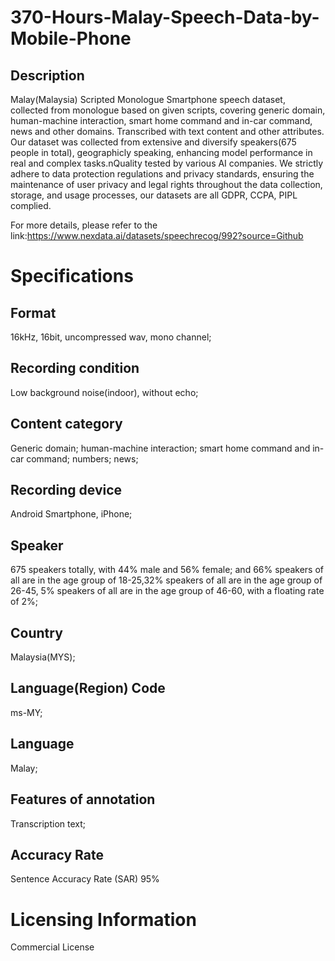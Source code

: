 # 370-Hours-Malay-Speech-Data-by-Mobile-Phone

## Description
Malay(Malaysia) Scripted Monologue Smartphone speech dataset, collected from monologue based on given scripts, covering generic domain, human-machine interaction, smart home command and in-car command, news and other domains. Transcribed with text content and other attributes. Our dataset was collected from extensive and diversify speakers(675 people in total), geographicly speaking, enhancing model performance in real and complex tasks.nQuality tested by various AI companies. We strictly adhere to data protection regulations and privacy standards, ensuring the maintenance of user privacy and legal rights throughout the data collection, storage, and usage processes, our datasets are all GDPR, CCPA, PIPL complied.

For more details, please refer to the link:https://www.nexdata.ai/datasets/speechrecog/992?source=Github


# Specifications
## Format
16kHz, 16bit, uncompressed wav, mono channel;
## Recording condition
Low background noise(indoor), without echo;
## Content category
Generic domain; human-machine interaction; smart home command and in-car command; numbers; news;
## Recording device
Android Smartphone, iPhone;
## Speaker
675 speakers totally, with 44% male and 56% female; and 66% speakers of all are in the age group of 18-25,32% speakers of all are in the age group of 26-45, 5% speakers of all are in the age group of 46-60, with a floating rate of 2%;
## Country
Malaysia(MYS);
## Language(Region) Code
ms-MY;
## Language
Malay;
## Features of annotation
Transcription text;
## Accuracy Rate
Sentence Accuracy Rate (SAR) 95%
# Licensing Information
Commercial License
